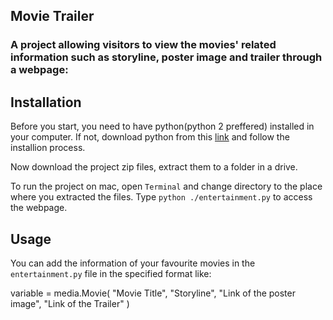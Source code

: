 ## Movie Trailer
### A project allowing visitors to view the movies' related information such as storyline, poster image and trailer through a webpage:

## Installation
Before you start, you need to have python(python 2 preffered) installed in your computer.
If not, download python from this <a href="https://www.python.org/downloads/mac-osx/">link</a> and follow the installion process.

Now download the project zip files, extract them to a folder in a drive.

To run the project on mac, open `Terminal` and change directory to the place where you extracted the files.
Type `python ./entertainment.py` to access the webpage.

## Usage
You can add the information of your favourite movies in the `entertainment.py` file in the specified format like:

variable = media.Movie(
    "Movie Title",
   "Storyline",
   "Link of the poster image",
   "Link of the Trailer"
  )
                     
                    
